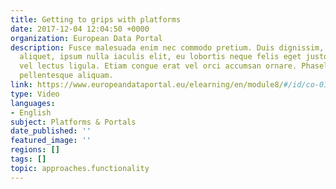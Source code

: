 ```yaml
---
title: Getting to grips with platforms
date: 2017-12-04 12:04:50 +0000
organization: European Data Portal
description: Fusce malesuada enim nec commodo pretium. Duis dignissim, eros vel maximus
  aliquet, ipsum nulla iaculis elit, eu lobortis neque felis eget justo. Vestibulum
  vel lectus ligula. Etiam congue erat vel orci accumsan ornare. Phasellus lobortis
  pellentesque aliquam.
link: https://www.europeandataportal.eu/elearning/en/module8/#/id/co-01
type: Video
languages:
- English
subject: Platforms & Portals
date_published: ''
featured_image: ''
regions: []
tags: []
topic: approaches.functionality
---
```


